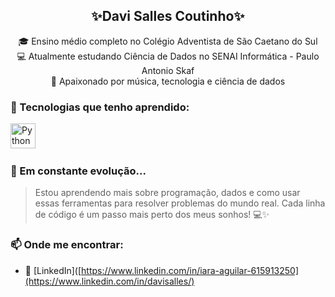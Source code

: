 <h2 align="center">✨Davi Salles Coutinho✨</h2>

<p align="center">
  🎓 Ensino médio completo no Colégio Adventista de São Caetano do Sul <br/>
  💻 Atualmente estudando Ciência de Dados no SENAI Informática - Paulo Antonio Skaf<br/>
  🚀 Apaixonado por música, tecnologia e ciência de dados <br/>
</p>



### 🚀 Tecnologias que tenho aprendido:

<p align="left">
  <img src="https://cdn.jsdelivr.net/gh/devicons/devicon/icons/python/python-original.svg" title="Python" alt="Python" width="40" height="40"/>&nbsp;
</p>



### 🌱 Em constante evolução...

> Estou aprendendo mais sobre programação, dados e como usar essas ferramentas para resolver problemas do mundo real. Cada linha de código é um passo mais perto dos meus sonhos! 💻✨



### 📫 Onde me encontrar:

- 💼 [LinkedIn]([https://www.linkedin.com/in/iara-aguilar-615913250](https://www.linkedin.com/in/davisalles/)
